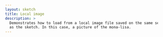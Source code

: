 ```yaml
---
layout: sketch
title: Local image
description: >
  Demonstrates how to load from a local image file saved on the same server
  as the sketch. In this case, a picture of the mona-lisa.
---
```

